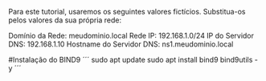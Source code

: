 

Para este tutorial, usaremos os seguintes valores fictícios. Substitua-os pelos valores da sua própria rede:

Domínio da Rede: meudominio.local
Rede IP: 192.168.1.0/24
IP do Servidor DNS: 192.168.1.10
Hostname do Servidor DNS: ns1.meudominio.local



#Instalação do BIND9
´´´
sudo apt update
sudo apt install bind9 bind9utils -y
´´´
